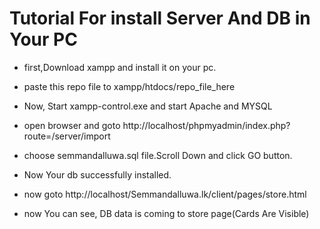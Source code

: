 # Tutorial For install Server And DB in Your PC

+ first,Download xampp and install it on your pc.

+ paste this repo file to xampp/htdocs/repo_file_here

+ Now, Start xampp-control.exe and start Apache and MYSQL

+ open browser and goto http://localhost/phpmyadmin/index.php?route=/server/import

+ choose semmandalluwa.sql file.Scroll Down and click GO button.

+ Now Your db successfully installed.

+ now goto http://localhost/Semmandalluwa.lk/client/pages/store.html

+ now You can see, DB data is coming to store page(Cards Are Visible)

